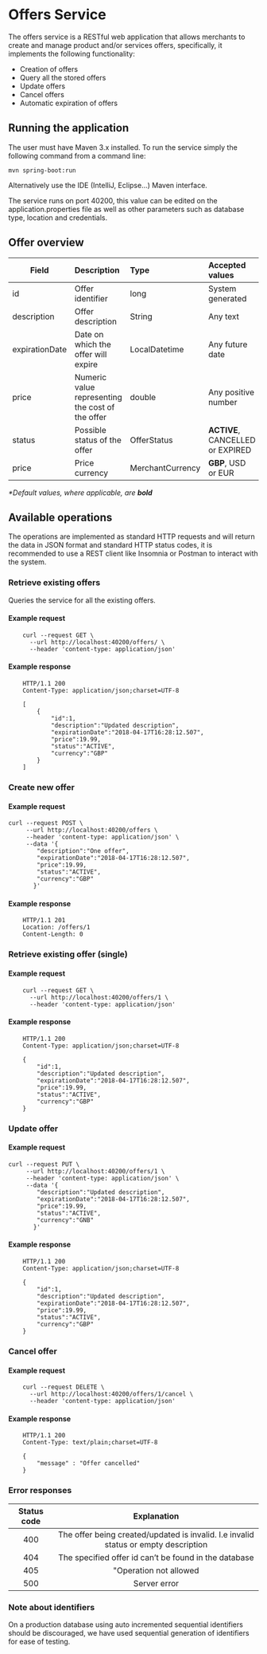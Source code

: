 # Offers Service

The offers service is a RESTful web application that allows merchants to create and manage product and/or services offers, specifically, it implements the following functionality:
* Creation of offers
* Query all the stored offers
* Update offers
* Cancel offers
* Automatic expiration of offers

## Running the application

The user must have Maven 3.x installed. To run the service simply the following command from a command line:

``` mvn spring-boot:run ```

Alternatively use the IDE (IntelliJ, Eclipse...) Maven interface.

The service runs on port 40200, this value can be edited on the application.properties file as well as other parameters such as database type, location and credentials.

## Offer overview

| Field           | Description                                                | Type             | Accepted values                  |
|-----------------|:-----------------------------------------------------------|:-----------------|:---------------------------------|
| id              | Offer identifier                                           | long             | System generated                 |
| description     | Offer description                                          | String           | Any text                         |
| expirationDate  | Date on which the offer will expire                        | LocalDatetime    | Any future date                  |
| price           | Numeric value representing the cost of the offer           | double           | Any positive number              |
| status          | Possible status of the offer                               | OfferStatus      | **ACTIVE**, CANCELLED or EXPIRED | 
| price           | Price currency                                             | MerchantCurrency | **GBP**, USD or EUR              |

_*Default values, where applicable, are **bold**_   

## Available operations

The operations are implemented as standard HTTP requests and will return the data in JSON format and standard HTTP status codes, it is recommended to use a REST client like Insomnia or Postman to interact with the system.

### Retrieve existing offers

Queries the service for all the existing offers.

#### Example request

```
    curl --request GET \
      --url http://localhost:40200/offers/ \
      --header 'content-type: application/json'
```

#### Example response

```
    HTTP/1.1 200 
    Content-Type: application/json;charset=UTF-8
    
    [
        {
            "id":1,
            "description":"Updated description",
            "expirationDate":"2018-04-17T16:28:12.507",
            "price":19.99,
            "status":"ACTIVE",
            "currency":"GBP"
        }
    ]
```

### Create new offer

#### Example request

```
curl --request POST \
     --url http://localhost:40200/offers \
     --header 'content-type: application/json' \
     --data '{
        "description":"One offer",
        "expirationDate":"2018-04-17T16:28:12.507",
        "price":19.99,
        "status":"ACTIVE",
        "currency":"GBP"
       }'
   ```

#### Example response
```
    HTTP/1.1 201 
    Location: /offers/1
    Content-Length: 0
```

### Retrieve existing offer (single)

#### Example request

```
    curl --request GET \
      --url http://localhost:40200/offers/1 \
      --header 'content-type: application/json'
```

#### Example response

```
    HTTP/1.1 200 
    Content-Type: application/json;charset=UTF-8
    
    {
        "id":1,
        "description":"Updated description",
        "expirationDate":"2018-04-17T16:28:12.507",
        "price":19.99,
        "status":"ACTIVE",
        "currency":"GBP"
    }
```

### Update offer

#### Example request

```
curl --request PUT \
     --url http://localhost:40200/offers/1 \
     --header 'content-type: application/json' \
     --data '{
        "description":"Updated description",
        "expirationDate":"2018-04-17T16:28:12.507",
        "price":19.99,
        "status":"ACTIVE",
        "currency":"GNB"
       }'
   ```

#### Example response
```
    HTTP/1.1 200 
    Content-Type: application/json;charset=UTF-8
    
    { 
        "id":1, 
        "description":"Updated description",
        "expirationDate":"2018-04-17T16:28:12.507",
        "price":19.99,
        "status":"ACTIVE",
        "currency":"GBP"
    }
```

### Cancel offer ###

#### Example request

```
    curl --request DELETE \
      --url http://localhost:40200/offers/1/cancel \
      --header 'content-type: application/json'
```

#### Example response

```
    HTTP/1.1 200 
    Content-Type: text/plain;charset=UTF-8
    
    { 
        "message" : "Offer cancelled"
    }
```

### Error responses

**Status code**|**Explanation**
:-----:|:-----:
400|The offer being created/updated is invalid. I.e invalid status or empty description
404|The specified offer id can’t be found in the database
405|"Operation not allowed
500|Server error

### Note about identifiers 
On a production database using auto incremented sequential identifiers should be discouraged, we have used sequential generation of identifiers for ease of testing. 